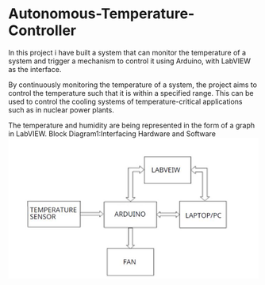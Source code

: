 # Autonomous-Temperature-Controller
In this project i have built a system that can monitor the temperature of a system and trigger a mechanism to control it using Arduino, with LabVIEW as the interface.

By continuously monitoring the temperature of a system, the project aims to control the temperature such that it is within a specified range.
This can be used to control the cooling systems of temperature-critical applications such as in nuclear power plants. 

The temperature and humidity are being represented in the form of a graph in LabVIEW.
Block Diagram1:Interfacing Hardware and Software
![](Images/image1.JPG)
